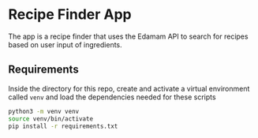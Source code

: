 # Recipe Finder App

The app is a recipe finder that uses the Edamam API to search for recipes based on user input of ingredients.

## Requirements
Inside the directory for this repo,
create and activate a virtual environment called `venv`
and load the dependencies needed for these scripts

```bash
python3 -m venv venv
source venv/bin/activate
pip install -r requirements.txt
```